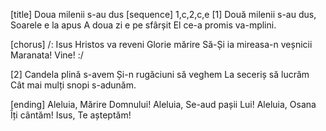 [title] Doua milenii s-au dus
[sequence] 1,c,2,c,e
[1]
Două milenii s-au dus,
Soarele e la apus
A doua zi e pe sfârșit
El ce-a promis va-mplini.

[chorus]
/: Isus Hristos va reveni
Glorie mărire
Să-Și ia mireasa-n veșnicii
Maranata! Vine! :/

[2]
Candela plină s-avem
Și-n rugăciuni să veghem
La seceriș să lucrăm
Cât mai mulți snopi s-adunăm.

[ending]
Aleluia, Mărire Domnului!
Aleluia, Se-aud pașii Lui!
Aleluia, Osana Îți cântăm!
Isus, Te așteptăm!

